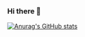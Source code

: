 ### Hi there 👋

[![Anurag's GitHub stats](https://stats.xuankentay.com/api?username=yaeba&show_icons=true&theme=monokai&show=reviews,prs_merged,prs_merged_percentage)](https://github.com/yaeba/github-readme-stats)

<!--
**yaeba/yaeba** is a ✨ _special_ ✨ repository because its `README.md` (this file) appears on your GitHub profile.

Here are some ideas to get you started:

- 🔭 I’m currently working on ...
- 🌱 I’m currently learning ...
- 👯 I’m looking to collaborate on ...
- 🤔 I’m looking for help with ...
- 💬 Ask me about ...
- 📫 How to reach me: ...
- 😄 Pronouns: ...
- ⚡ Fun fact: ...
-->
